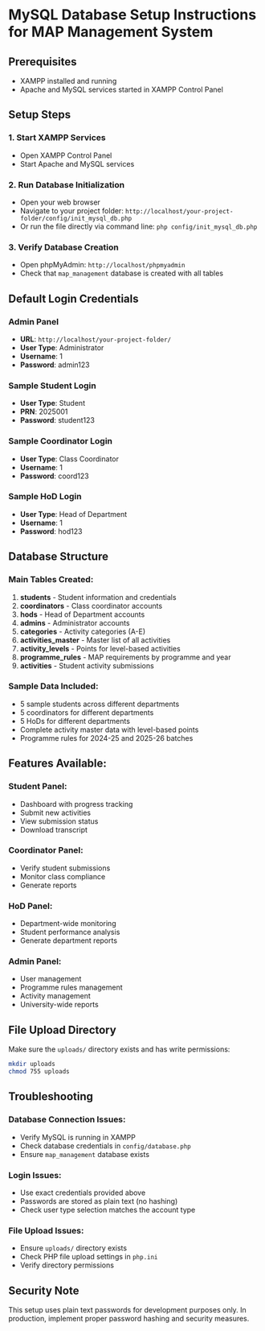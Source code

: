 # MySQL Database Setup Instructions for MAP Management System

## Prerequisites
- XAMPP installed and running
- Apache and MySQL services started in XAMPP Control Panel

## Setup Steps

### 1. Start XAMPP Services
- Open XAMPP Control Panel
- Start Apache and MySQL services

### 2. Run Database Initialization
- Open your web browser
- Navigate to your project folder: `http://localhost/your-project-folder/config/init_mysql_db.php`
- Or run the file directly via command line: `php config/init_mysql_db.php`

### 3. Verify Database Creation
- Open phpMyAdmin: `http://localhost/phpmyadmin`
- Check that `map_management` database is created with all tables

## Default Login Credentials

### Admin Panel
- **URL**: `http://localhost/your-project-folder/`
- **User Type**: Administrator
- **Username**: 1
- **Password**: admin123

### Sample Student Login
- **User Type**: Student
- **PRN**: 2025001
- **Password**: student123

### Sample Coordinator Login
- **User Type**: Class Coordinator
- **Username**: 1
- **Password**: coord123

### Sample HoD Login
- **User Type**: Head of Department
- **Username**: 1
- **Password**: hod123

## Database Structure

### Main Tables Created:
1. **students** - Student information and credentials
2. **coordinators** - Class coordinator accounts
3. **hods** - Head of Department accounts
4. **admins** - Administrator accounts
5. **categories** - Activity categories (A-E)
6. **activities_master** - Master list of all activities
7. **activity_levels** - Points for level-based activities
8. **programme_rules** - MAP requirements by programme and year
9. **activities** - Student activity submissions

### Sample Data Included:
- 5 sample students across different departments
- 5 coordinators for different departments
- 5 HoDs for different departments
- Complete activity master data with level-based points
- Programme rules for 2024-25 and 2025-26 batches

## Features Available:

### Student Panel:
- Dashboard with progress tracking
- Submit new activities
- View submission status
- Download transcript

### Coordinator Panel:
- Verify student submissions
- Monitor class compliance
- Generate reports

### HoD Panel:
- Department-wide monitoring
- Student performance analysis
- Generate department reports

### Admin Panel:
- User management
- Programme rules management
- Activity management
- University-wide reports

## File Upload Directory
Make sure the `uploads/` directory exists and has write permissions:
```bash
mkdir uploads
chmod 755 uploads
```

## Troubleshooting

### Database Connection Issues:
- Verify MySQL is running in XAMPP
- Check database credentials in `config/database.php`
- Ensure `map_management` database exists

### Login Issues:
- Use exact credentials provided above
- Passwords are stored as plain text (no hashing)
- Check user type selection matches the account type

### File Upload Issues:
- Ensure `uploads/` directory exists
- Check PHP file upload settings in `php.ini`
- Verify directory permissions

## Security Note
This setup uses plain text passwords for development purposes only. In production, implement proper password hashing and security measures.
